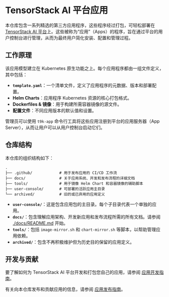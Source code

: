 # TensorStack AI 平台应用

本仓库包含一系列精选的第三方应用程序，这些程序经过打包，可轻松部署在 [TensorStack AI 平台](https://t9k.github.io/ucman/latest/index.html)上。这些被称为“应用”（Apps）的程序，旨在通过平台的用户控制台进行管理，从而为最终用户简化安装、配置和管理过程。

## 工作原理

该应用模型建立在 Kubernetes 原生功能之上。每个应用程序都由一组文件定义，其中包括：

*   **`template.yaml`**：一个清单文件，定义了应用程序的元数据、版本和部署配置。
*   **Helm Charts**：应用程序 Kubernetes 资源的核心打包格式。
*   **Dockerfiles & 镜像**：用于构建所需容器镜像的源文件。
*   **配置文件**：不同应用版本的默认值和设置。

管理员可以使用 `t9k-app` 命令行工具将这些应用注册到平台的应用服务器（App Server），从而让用户可以从用户控制台启动它们。

## 仓库结构

本仓库的组织结构如下：

```
.
├── .github/            # 用于发布应用的 CI/CD 工作流
├── docs/               # 关于应用系统、开发和发布流程的详细文档
├── tools/              # 用于镜像 Helm Chart 和容器镜像的辅助脚本
├── user-console/       # 可部署的活跃应用主目录
└── archived/           # 旧的或已弃用的应用定义
```

- **`user-console/`**：这是包含应用包的主目录。每个子目录代表一个单独的应用。
- **`docs/`**：包含理解应用架构、开发新应用和发布流程所需的所有文档。请参阅 [./docs/README.md](./docs/README_zh.md) 开始。
- **`tools/`**：包括 `image-mirror.sh` 和 `chart-mirror.sh` 等脚本，以帮助管理应用依赖。
- **`archived/`**：包含不再积极维护但为历史目的保留的应用定义。

## 开发与贡献

要了解如何为 TensorStack AI 平台开发和打包您自己的应用，请参阅 [应用开发指南](./docs/dev_zh.md)。

有关向本仓库发布和贡献应用的信息，请参阅 [应用发布指南](./docs/release_zh.md)。
